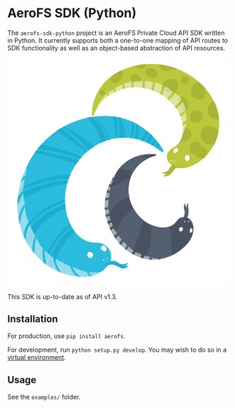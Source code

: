 # AeroFS SDK (Python)

The `aerofs-sdk-python` project is an AeroFS Private Cloud API SDK written in
Python. It currently supports both a one-to-one mapping of API routes to
SDK functionality as well as an object-based abstraction of API resources.

<img src="images/aerofs-python.png" alt="AeroFS Python" width="500px"/>

This SDK is up-to-date as of API v1.3.

## Installation

For production, use `pip install aerofs`.

For development, run `python setup.py develop`. You may wish to do so in a
[virtual environment](https://virtualenvwrapper.readthedocs.org/en/latest/).

## Usage

See the `examples/` folder.
